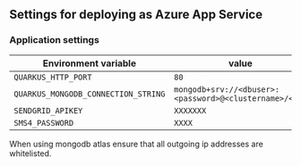 ## Settings for deploying as Azure App Service

### Application settings

| Environment variable | value |
| --- | --- |
| `QUARKUS_HTTP_PORT` | `80` |
| `QUARKUS_MONGODB_CONNECTION_STRING` | `mongodb+srv://<dbuser>:<password>@<clustername>/<db>`
| `SENDGRID_APIKEY` | `XXXXXXX`|
| `SMS4_PASSWORD` | `XXXX` |

When using mongodb atlas ensure that all outgoing ip addresses are whitelisted.
